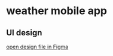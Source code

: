# weather mobile app

## UI design

[open design file in Figma](https://www.figma.com/file/BCl0y1PwSO7op6HTehwOOz/weather-app?node-id=0%3A1)
